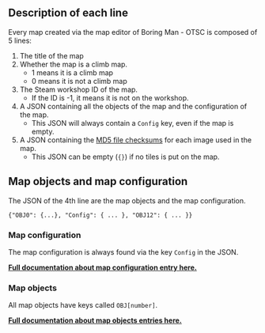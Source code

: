 ## Description of each line

Every map created via the map editor of Boring Man - OTSC is composed of 5 lines:

1. The title of the map
2. Whether the map is a climb map.
   - 1 means it is a climb map
   - 0 means it is not a climb map
3. The Steam workshop ID of the map.
   - If the ID is -1, it means it is not on the workshop.
4. A JSON containing all the objects of the map and the configuration of the map.
   - This JSON will always contain a `Config` key, even if the map is empty.
5. A JSON containing the [MD5 file checksums](/bmap-to-json/bmap-txt/glossary/#md5-checksum) for each image used in the map.
   - This JSON can be empty (`{}`) if no tiles is put on the map.

## Map objects and map configuration

The JSON of the 4th line are the map objects and the map configuration.

```
{"OBJ0": {...}, "Config": { ... }, "OBJ12": { ... }}
```

### Map configuration

The map configuration is always found via the key `Config` in the JSON.

[**Full documentation about map configuration entry here.**](./map_config)

### Map objects

All map objects have keys called `OBJ[number]`.

[**Full documentation about map objects entries here.**](./map_objects)
